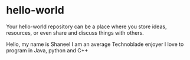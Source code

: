 # hello-world
Your hello-world repository can be a place where you store ideas, resources, or even share and discuss things with others.

Hello, my name is Shaneel
I am an average Technoblade enjoyer
I love to program in Java, python and C++
